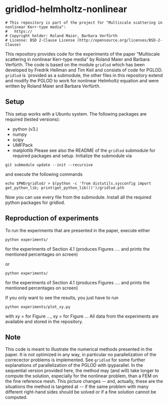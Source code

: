 # gridlod-helmholtz-nonlinear

```
# This repository is part of the project for "Multiscale scattering in nonlinear Kerr-type media":
#   https://
# Copyright holder: Roland Maier, Barbara Verfürth 
# License: BSD 2-Clause License (http://opensource.org/licenses/BSD-2-Clause)
```

This repository provides code for the experiments of the paper "Multiscale scattering in nonlinear Kerr-type media" by Roland Maier and Barbara Verfürth. The code is based on the module `gridlod`  which has been developed by Fredrik Hellman and Tim Keil and consists of code for PGLOD.  `gridlod` is  `provided as a submodule, the other files in this repository extend and modify the PGLOD to work for nonlinear Helmholtz equation and were written by Roland Maier and Barbara Verfürth.

## Setup

This setup works with a Ubuntu system. The following packages are required (tested versions):
 - python (v3.)
 - numpy
 - scipy
 - UMFPack 
 - matplotlib
Please see also the README of the `gridlod` submodule for required packages and setup.
Initialize the submodule via

```
git submodule update --init --recursive
```

and execute the following commands 

```
echo $PWD/gridlod/ > $(python -c 'from distutils.sysconfig import get_python_lib; print(get_python_lib())')/gridlod.pth
```
Now you can use every file from the submodule. Install all the required python packages for gridlod.

## Reproduction of experiments

To run the experiments that are presented in the paper, execute either

``` 
python experiments/
``` 
for the experiments of Section 4.1 (produces Figures .... and prints the mentioned percentages on screen)

or

``` 
python experiments/
``` 
for the experiments of Section 4.1 (produces Figures .... and prints the mentioned percentages on screen)

If you only want to see the results, you just have to run

``` 
python experiments/plot_xy.py
``` 
with xy = for Figure ..., xy = for Figure ... All data from the experiments are available and stored in the repository. 

## Note

This code is meant to illustrate the numerical methods presented in the paper. It is not optimized in any way, in particular no parallelization of the correcector problems is implemented. See `gridlod` for some further explanations of parallelization of the PGLOD with ipyparallel. In the sequential version provided here, the method may (and will) take longer to compute the solution, especially for the nonlinear problem, than a FEM on the fine reference mesh. This picture changes -- and, actually, these are the situations the method is targeted at -- if the same problem with many different right-hand sides should be solved or if a fine solution cannot be computed.
